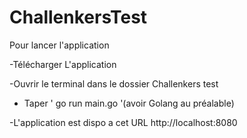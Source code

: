 # ChallenkersTest

Pour lancer l'application  

-Télécharger L'application

-Ouvrir le terminal dans le dossier Challenkers test

- Taper ' go run main.go  '(avoir Golang au préalable)

-L'application est dispo a cet URL http://localhost:8080
